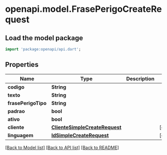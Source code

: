 # openapi.model.FrasePerigoCreateRequest

## Load the model package
```dart
import 'package:openapi/api.dart';
```

## Properties
Name | Type | Description | Notes
------------ | ------------- | ------------- | -------------
**codigo** | **String** |  | 
**texto** | **String** |  | 
**frasePerigoTipo** | **String** |  | 
**padrao** | **bool** |  | 
**ativo** | **bool** |  | 
**cliente** | [**ClienteSimpleCreateRequest**](ClienteSimpleCreateRequest.md) |  | [optional] 
**linguagem** | [**IdSimpleCreateRequest**](IdSimpleCreateRequest.md) |  | [optional] 

[[Back to Model list]](../README.md#documentation-for-models) [[Back to API list]](../README.md#documentation-for-api-endpoints) [[Back to README]](../README.md)


